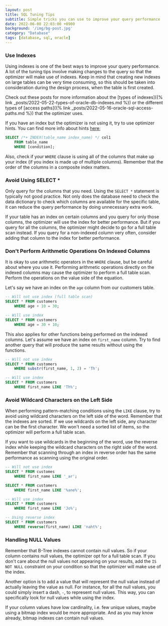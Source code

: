 ```yaml
---
layout: post
title: SQL Tuning Tips
subtitle: Simple tricks you can use to improve your query performance
date: 2022-06-08 22:03:00 +0900
background: '/img/bg-post.jpg'
category: "Database"
tags: [database, sql, oracle]
---
```


### Use Indexes
Using indexes is one of the best ways to improve your query performance. A lot of the tuning tips involve making changes to the query so that the optimizer will make use of indexes. Keep in mind that creating new indexes on large tables can be very time consuming, so this should be taken into consideration during the design process, when the table is first created.

Check out these posts for more information about the [types of indexes]({% link _posts/2022-05-22-types-of-oracle-db-indexes.md %}) or the different types of [access paths]({% link _posts/2022-05-16-oracle-sql-access-paths.md %}) that the optimizer uses.

If you have an index but the optimizer is not using it, try to use optimizer hints. You can find more info about hints [here](https://docs.oracle.com/cd/B19306_01/server.102/b14211/hintsref.htm#i17496);

```sql
SELECT /*+ INDEX(table_name index_name) */ col1 
    FROM table_name
    WHERE [condition];
```

Also, check if your `WHERE` clause is using all of the columns that make up your index (if you index is made up of multiple columns). Remember that the order of the columns in a composite index matters.

### Avoid Using SELECT *
Only query for the columns that you need. Using the `SELECT *` statement is typically not good practice. Not only does the database need to check the data dictionary to check which columns are available for the specific table, it can reduce the query performance by doing unnecessary extra work. 

If your table has an index on certain columns and you query for only those columns, the optimizer will use the index for better performance. But if you query for all the columns, the optimizer might decide to go for a full table scan instead. If you query for a non-indexed column very often, consider adding that column to the index for better performance.

### Don't Perform Arithmetic Operations On Indexed Columns
It is okay to use arithmetic operators in the `WHERE` clause, but be careful about where you use it. Performing arithmetic operations directly on the indexed columns may cause the optimizer to perform a full table scan. Perform the operations on the value side of the equation. 

Let's say we have an index on the `age` column from our customers table. 

```sql 
-- Will not use index (full table scan)
SELECT * FROM customers 
    WHERE age + 10 = 30;

-- Will use index
SELECT * FROM customers
    WHERE age = 30 + 10;
```

This also applies for other functions being performed on the indexed columns.
Let's assume we have an index on `first_name` column. Try to find another query that will produce the same results without using the functions.

```sql
-- Will not use index
SELECT * FROM customers
    WHERE substr(first_name, 1, 2) = 'Th';

-- Will use index
SELECT * FROM customers
    WHERE first_name LIKE 'Th%';
```

### Avoid Wildcard Characters on the Left Side
When performing pattern-matching conditions using the `LIKE` clause, try to avoid using wildcard characters on the left side of the word. Remember that the indexes are sorted. If we use wildcards on the left side, any character can be the first character. We won't need a sorted list of items, so the optimizer will perform a full table scan. 

If you want to use wildcards in the beginning of the word, use the reverse index while keeping the wildcard characters on the right side of the word. Remember that scanning through an index in reverse order has the same performance as scanning using the original order. 

```sql
-- Will not use index
SELECT * FROM customes
    WHERE first_name LIKE '_ar';

SELECT * FROM customers
    WHERE first_name LIKE '%ane%';

-- Will use index
SELECT * FROM customers
    WHERE first_name LIKE 'Jo%';

-- Using reverse index
SELECT * FROM customers
    WHERE reverse(first_name) LIKE 'naht%';
```

### Handling NULL Values
Remember that B-Tree indexes cannot contain null values. So if your column contains null values, the optimizer opt for a full table scan. If you don't care about the null values not appearing on your results, add the `IS NOT NULL` constraint on your condition so that the optimizer will make use of the index. 

Another option is to add a value that will represent the null value instead of actually leaving the value as null. For instance, for all the null values, you could simply insert a dash, `-`, to represent null values. This way, you can specifically look for null values while using the index. 

If your column values have low cardinality, i.e. few unique values, maybe using a bitmap index would be more appropriate. And as you may know already, bitmap indexes can contain null values.
